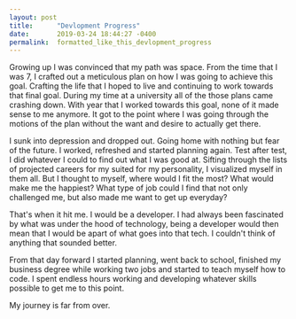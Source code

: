 ```yaml
---
layout: post
title:      "Devlopment Progress"
date:       2019-03-24 18:44:27 -0400
permalink:  formatted_like_this_devlopment_progress
---
```





Growing up I was convinced that my path was space. From the time that I was 7, I crafted out a meticulous plan on how I was going to achieve this goal. Crafting the life that I hoped to live and continuing to work towards that final goal. During my time at a university all of the those plans came crashing down. With year that I worked towards this goal, none of it made sense to me anymore. It got to the point where I was going through the  motions of the plan without the want and desire to actually get there. 

I sunk into depression and dropped out. Going home with nothing but fear of the future. I worked, refreshed and started planning again. Test after test, I did whatever I could to find out what I was good at. Sifting through the lists of projected careers for my suited for my personality, I visualized myself in them all. But I thought to myself, where would I fit the most? What would make me the happiest? What type of job could I find that not only challenged me, but also made me want to get up everyday? 

That's when it hit me. I would be a developer. I had always been fascinated by what was under the hood of technology, being a developer would then mean that I would be apart of what goes into that tech. I couldn't think of anything that sounded better. 

From that day forward I started planning, went back to school, finished my business degree while working two jobs and started to teach myself how to code. I spent endless hours working and developing whatever skills possible to get me to this point. 

My journey is far from over. 
